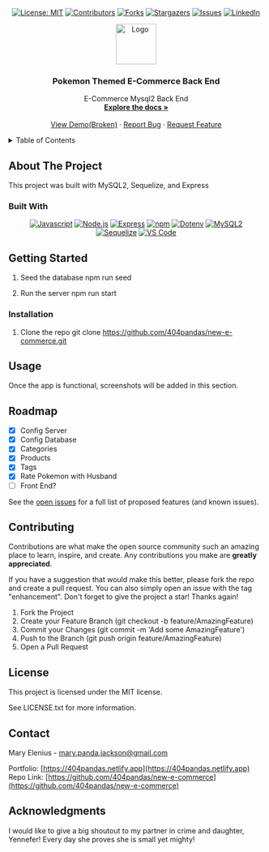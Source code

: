 <div align="center">

  <!-- Add badges using the following format: -->
  <!-- ![Name](urlToShieldHere)(urlToGithubHere) -->

[![License: MIT](https://img.shields.io/badge/License-MIT-yellow.svg)](https://opensource.org/licenses/MIT)
[![Contributors](https://img.shields.io/github/contributors/404pandas/new-e-commerce.svg?style=plastic&logo=appveyor)](https://github.com/404pandas/new-e-commerce/graphs/contributors)
[![Forks](https://img.shields.io/github/forks/404pandas/new-e-commerce.svg?style=plastic&logo=appveyor)](https://github.com/404pandas/new-e-commerce/network/members)
[![Stargazers](https://img.shields.io/github/stars/404pandas/new-e-commerce.svg?style=plastic&logo=appveyor)](https://github.com/404pandas/new-e-commerce/stargazers)
[![Issues](https://img.shields.io/github/issues/404pandas/new-e-commerce.svg?style=plastic&logo=appveyor)](https://github.com/404pandas/new-e-commerce/issues)
[![LinkedIn](https://img.shields.io/badge/-LinkedIn-black.svg?style=plastic&logo=appveyor&logo=linkedin&colorB=555)](https://linkedin.com/in/404pandas)

</div>

<!-- PROJECT LOGO -->

<div align="center">
  <a href="https://github.com/404pandas/new-e-commerce">
    <img src="./client/src/assets/images/aarr.png" alt="Logo" width="80" height="80">
  </a>

<h3 align="center">Pokemon Themed E-Commerce Back End</h3>

  <p align="center">
E-Commerce Mysql2 Back End    <br />
    <a href="https://github.com/404pandas/new-e-commerce"><strong>Explore the docs »</strong></a>
    <br />
    <br />
    <a href="https://github.com/404pandas/new-e-commerce">View Demo(Broken)</a>
    ·
    <a href="https://github.com/404pandas/new-e-commerce/issues">Report Bug</a>
    ·
    <a href="https://github.com/404pandas/new-e-commerce/issues">Request Feature</a>
  </p>
</div>

<!-- TABLE OF CONTENTS -->
<details>
  <summary>Table of Contents</summary>
  <ol>
    <li>
      <a href="#about-the-project">About The Project</a>
      <ul>
        <li><a href="#built-with">Built With</a></li>
      </ul>
    </li>
    <li>
      <a href="#getting-started">Getting Started</a>
      <ul>
        <li><a href="#installation">Installation</a></li>
      </ul>
    </li>
    <li><a href="#usage">Usage</a></li>
    <li><a href="#roadmap">Roadmap</a></li>
    <li><a href="#contributing">Contributing</a></li>
    <li><a href="#license">License</a></li>
    <li><a href="#contact">Contact</a></li>
    <li><a href="#acknowledgments">Acknowledgments</a></li>
  </ol>
</details>

<!-- ABOUT THE PROJECT -->

## About The Project

<!-- Add screenshots using the following format: -->
<!-- ![Screenshot alt description](directPathOfScreenshots) -->

This project was built with MySQL2, Sequelize, and Express

### Built With

<!--  gsap, mui, javascript, css, html, node.js react apollo graphql mongodb stripe jwt npm vs code -->

<div align="center">

[![Javascript](https://img.shields.io/badge/Language-JavaScript-ff0000?style=plastic&logo=JavaScript&logoWidth=10)](https://javascript.info/)
[![Node.js](https://img.shields.io/badge/Framework-Node.js-ff0000?style=plastic&logo=Node.js&logoWidth=10)](https://nodejs.org/en/)
[![Express](https://img.shields.io/badge/Framework-Express-80ff00?style=plastic&logo=Express&logoWidth=10)](https://expressjs.com/)
[![npm](https://img.shields.io/badge/Tools-npm-ff0000?style=plastic&logo=npm&logoWidth=10)](https://www.npmjs.com/)
[![Dotenv](https://img.shields.io/badge/Tools-npm-ff0000?style=plastic&logo=npm&logoWidth=10)](https://www.npmjs.com/)
[![MySQL2](https://img.shields.io/badge/Tools-npm-ff0000?style=plastic&logo=npm&logoWidth=10)](https://www.npmjs.com/)
[![Sequelize](https://img.shields.io/badge/Tools-npm-ff0000?style=plastic&logo=npm&logoWidth=10)](https://www.npmjs.com/)
[![VS Code](https://img.shields.io/badge/IDE-VSCode-ff0000?style=plastic&logo=VisualStudioCode&logoWidth=10)](https://code.visualstudio.com/docs)

</div>

<!-- GETTING STARTED -->

## Getting Started

1. Seed the database
   npm run seed

2. Run the server
   npm run start

### Installation

1. Clone the repo
   git clone https://github.com/404pandas/new-e-commerce.git

<!-- USAGE EXAMPLES -->

## Usage

Once the app is functional, screenshots will be added in this section.

<!-- ROADMAP -->

## Roadmap

- [x] Config Server
- [x] Config Database
- [x] Categories
- [x] Products
- [x] Tags
- [x] Rate Pokemon with Husband
- [ ] Front End?

See the [open issues](https://github.com/404pandas/new-e-commerce/issues) for a full list of proposed features (and known issues).

<!-- CONTRIBUTING -->

## Contributing

Contributions are what make the open source community such an amazing place to learn, inspire, and create. Any contributions you make are **greatly appreciated**.

If you have a suggestion that would make this better, please fork the repo and create a pull request. You can also simply open an issue with the tag "enhancement".
Don't forget to give the project a star! Thanks again!

1. Fork the Project
2. Create your Feature Branch (git checkout -b feature/AmazingFeature)
3. Commit your Changes (git commit -m 'Add some AmazingFeature')
4. Push to the Branch (git push origin feature/AmazingFeature)
5. Open a Pull Request

<!-- LICENSE -->

## License

This project is licensed under the MIT license.

See LICENSE.txt for more information.

<!-- CONTACT -->

## Contact

Mary Elenius - mary.panda.jackson@gmail.com

Portfolio: [https://404pandas.netlify.app](https://404pandas.netlify.app)
Repo Link: [https://github.com/404pandas/new-e-commerce](https://github.com/404pandas/new-e-commerce)

<!-- ACKNOWLEDGMENTS -->

## Acknowledgments

I would like to give a big shoutout to my partner in crime and daughter, Yennefer! Every day she proves she is small yet mighty!
